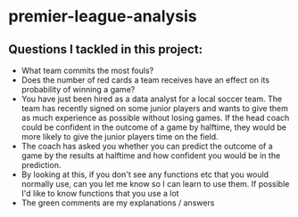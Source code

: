 # premier-league-analysis
## Questions I tackled in this project:
* What team commits the most fouls?
* Does the number of red cards a team receives have an effect on its probability of winning a game?
* You have just been hired as a data analyst for a local soccer team. The team has recently signed on some junior players and wants to give them as much experience as possible without losing games. If the head coach could be confident in the outcome of a game by halftime, they would be more likely to give the junior players time on the field.
* The coach has asked you whether you can predict the outcome of a game by the results at halftime and how confident you would be in the prediction.
* By looking at this, if you don't see any functions etc that you would normally use, can you let me know so I can learn to use them. If possible I'd like to know functions that you use a lot 
* The green comments are my explanations / answers
